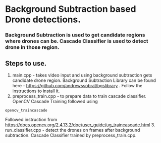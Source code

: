 # Background Subtraction based Drone detections.
### Background Subtraction is used to get candidate regions where drones can be. Cascade Classifier is used to detect drone in those region.

## Steps to use.


1. main.cpp - takes video input and using background subtraction gets candidate drone region. Background Subtraction Library can be found here - 
https://github.com/andrewssobral/bgslibrary  . Follow the instructions to install it.
2. preprocess_train.cpp - to prepare data to train cascade classifier. OpenCV Cascade Training followed using
```
opencv_traincascade
```
Followed instruction from https://docs.opencv.org/2.4.13.2/doc/user_guide/ug_traincascade.html
3. run_classifier.cpp - detect the drones on frames after background subtraction. Cascade Classifier trained by preprocess_train.cpp.
